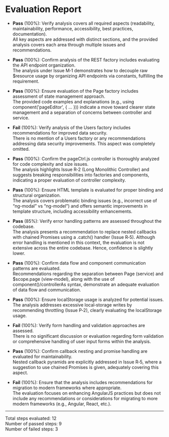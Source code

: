 # Evaluation Report

- **Pass** (100%): Verify analysis covers all required aspects (readability, maintainability, performance, accessibility, best practices, documentation).  
  All key aspects are addressed with distinct sections, and the provided analysis covers each area through multiple issues and recommendations.

- **Pass** (100%): Confirm analysis of the REST factory includes evaluating the API endpoint organization.  
  The analysis under Issue M‑1 demonstrates how to decouple raw $resource usage by organizing API endpoints via constants, fulfilling the requirement.

- **Pass** (100%): Ensure evaluation of the Page factory includes assessment of state management approach.  
  The provided code examples and explanations (e.g., using component('pageEditor', { … })) indicate a move toward clearer state management and a separation of concerns between controller and service.

- **Fail** (100%): Verify analysis of the Users factory includes recommendations for improved data security.  
  There is no mention of a Users factory or any recommendations addressing data security improvements. This aspect was completely omitted.

- **Pass** (100%): Confirm the pageCtrl.js controller is thoroughly analyzed for code complexity and size issues.  
  The analysis highlights Issue R‑2 (Long Monolithic Controller) and suggests breaking responsibilities into factories and components, indicating a proper evaluation of controller complexity.

- **Pass** (100%): Ensure HTML template is evaluated for proper binding and structural organization.  
  The analysis covers problematic binding issues (e.g., incorrect use of “ng-modal” vs “ng-model”) and offers semantic improvements in template structure, including accessibility enhancements.

- **Pass** (85%): Verify error handling patterns are assessed throughout the codebase.  
  The analysis presents a recommendation to replace nested callbacks with chained Promises using a .catch() handler (Issue R‑5). Although error handling is mentioned in this context, the evaluation is not extensive across the entire codebase. Hence, confidence is slightly lower.

- **Pass** (100%): Confirm data flow and component communication patterns are evaluated.  
  Recommendations regarding the separation between Page (service) and $scope.page (view‑model), along with the use of component()/controllerAs syntax, demonstrate an adequate evaluation of data flow and communication.

- **Pass** (100%): Ensure localStorage usage is analyzed for potential issues.  
  The analysis addresses excessive local‑storage writes by recommending throttling (Issue P‑2), clearly evaluating the localStorage usage.

- **Fail** (100%): Verify form handling and validation approaches are assessed.  
  There is no significant discussion or evaluation regarding form validation or comprehensive handling of user input forms within the analysis.

- **Pass** (100%): Confirm callback nesting and promise handling are evaluated for maintainability.  
  Nested callback pyramids are explicitly addressed in Issue R‑5, where a suggestion to use chained Promises is given, adequately covering this aspect.

- **Fail** (100%): Ensure that the analysis includes recommendations for migration to modern frameworks where appropriate.  
  The evaluation focuses on enhancing AngularJS practices but does not include any recommendations or considerations for migrating to more modern frameworks (e.g., Angular, React, etc.).

---

Total steps evaluated: 12  
Number of passed steps: 9  
Number of failed steps: 3
